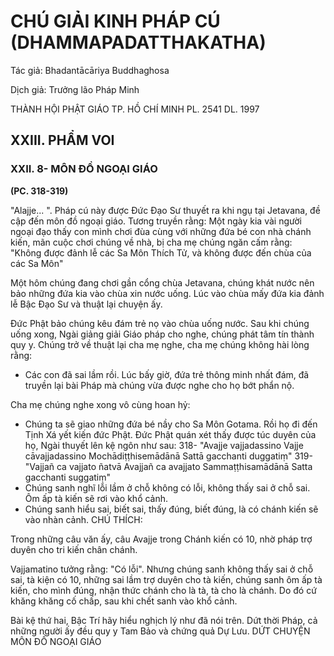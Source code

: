 # CHÚ GIẢI KINH PHÁP CÚ (DHAMMAPADATTHAKATHA)

Tác giả: Bhadantācāriya Buddhaghosa

Dịch giả: Trưởng lão Pháp Minh

THÀNH HỘI PHẬT GIÁO TP. HỒ CHÍ MINH
PL. 2541 DL. 1997

## XXIII. PHẨM VOI

### XXII. 8- MÔN ĐỒ NGOẠI GIÁO

**(PC. 318-319)**

"Alajje... ".
Pháp cú này được Đức Đạo Sư thuyết ra khi ngụ tại Jetavana, đề cập đến môn đồ ngoại giáo.
Tương truyền rằng: Một ngày kia vài người ngoại đạo thấy con mình chơi đùa cùng với những đứa bé con nhà chánh kiến, mãn cuộc chơi chúng về nhà, bị cha mẹ chúng ngăn cấm rằng: "Không được đảnh lễ các Sa Môn Thích Tử, và không được đến chùa của các Sa Môn"

Một hôm chúng đang chơi gần cổng chùa Jetavana, chúng khát nước nên bảo những đứa kia vào chùa xin nước uống. Lúc vào chùa mấy đứa kia đảnh lễ Bậc Đạo Sư và thuật lại chuyện ấy.

Đức Phật bảo chúng kêu đám trẻ nọ vào chùa uống nước. Sau khi chúng uống xong, Ngài giảng giải Giáo pháp cho nghe, chúng phát tâm tín thành quy y. Chúng trở về thuật lại cha mẹ nghe, cha mẹ chúng không hài lòng rằng:

- Các con đã sai lầm rồi.
  Lúc bấy giờ, đứa trẻ thông minh nhất đám, đã truyền lại bài Pháp mà chúng vừa được nghe cho họ bớt phẩn nộ.

Cha mẹ chúng nghe xong vô cùng hoan hỷ:

- Chúng ta sẽ giao những đứa bé nầy cho Sa Môn Gotama.
  Rồi họ đi đến Tịnh Xá yết kiến đức Phật. Đức Phật quán xét thấy được túc duyên của họ, Ngài thuyết lên kệ ngôn như sau: 318- "Avajje vajjadassino
  Vajje cāvajjadassino
  Mochādiṭṭhisemādānā
  Sattā gacchanti duggatiṃ" 319- "Vajjañ ca vajjato ñatvā
  Avajjañ ca avajjato
  Sammaṭṭhisamādānā
  Satta gacchanti suggatiṃ"
- Chúng sanh nghĩ lỗi lầm ở chỗ không có lỗi, không thấy sai ở chỗ sai. Ôm ấp tà kiến sẽ rơi vào khổ cảnh.
- Chúng sanh hiểu sai, biết sai, thấy đúng, biết đúng, là có chánh kiến sẽ vào nhàn cảnh.
  CHÚ THÍCH:

Trong những câu văn ấy, câu Avajje trong Chánh kiến có 10, nhờ pháp trợ duyên cho tri kiến chân chánh.

Vajjamatino tưởng rằng: "Có lỗi". Nhưng chúng sanh không thấy sai ở chỗ sai, tà kiện có 10, những sai lầm trợ duyên cho tà kiến, chúng sanh ôm ấp tà kiến, cho mình đúng, nhận thức chánh cho là tà, tà cho là chánh. Do đó cứ khăng khăng cố chấp, sau khi chết sanh vào khổ cảnh.

Bài kệ thứ hai, Bậc Trí hãy hiểu nghịch lý như đã nói trên.
Dứt thời Pháp, cả những người ấy đều quy y Tam Bảo và chứng quả Dự Lưu.
DỨT CHUYỆN MÔN ĐỒ NGOẠI GIÁO
